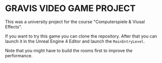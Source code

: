 # GRAVIS VIDEO GAME PROJECT
This was a university project for the course "Computerspiele & Viusal Effects".

If you want to try this game you can clone the repository.
After that you can launch it in the Unreal Engine 4 Editor and launch the `MainEntryLevel`.

Note that you might have to build the rooms first to improve the performance.
